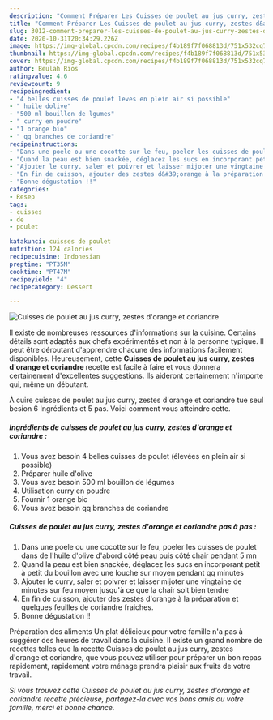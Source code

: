 ```yaml
---
description: "Comment Préparer Les Cuisses de poulet au jus curry, zestes d&amp;#39;orange et coriandre"
title: "Comment Préparer Les Cuisses de poulet au jus curry, zestes d&amp;#39;orange et coriandre"
slug: 3012-comment-preparer-les-cuisses-de-poulet-au-jus-curry-zestes-d-and-39-orange-et-coriandre
date: 2020-10-31T20:34:29.226Z
image: https://img-global.cpcdn.com/recipes/f4b189f7f068813d/751x532cq70/cuisses-de-poulet-au-jus-curry-zestes-dorange-et-coriandre-photo-principale-de-la-recette.jpg
thumbnail: https://img-global.cpcdn.com/recipes/f4b189f7f068813d/751x532cq70/cuisses-de-poulet-au-jus-curry-zestes-dorange-et-coriandre-photo-principale-de-la-recette.jpg
cover: https://img-global.cpcdn.com/recipes/f4b189f7f068813d/751x532cq70/cuisses-de-poulet-au-jus-curry-zestes-dorange-et-coriandre-photo-principale-de-la-recette.jpg
author: Beulah Rios
ratingvalue: 4.6
reviewcount: 9
recipeingredient:
- "4 belles cuisses de poulet leves en plein air si possible"
- " huile dolive"
- "500 ml bouillon de lgumes"
- " curry en poudre"
- "1 orange bio"
- " qq branches de coriandre"
recipeinstructions:
- "Dans une poele ou une cocotte sur le feu, poeler les cuisses de poulet dans de l&#39;huile d&#39;olive d&#39;abord côté peau puis côté chair pendant 5 mn"
- "Quand la peau est bien snackée, déglacez les sucs en incorporant petit à petit du bouillon avec une louche sur moyen pendant qq minutes"
- "Ajouter le curry, saler et poivrer et laisser mijoter une vingtaine de minutes sur feu moyen jusqu&#39;à ce que la chair soit bien tendre"
- "En fin de cuisson, ajouter des zestes d&#39;orange à la préparation et quelques feuilles de coriandre fraiches."
- "Bonne dégustation !!"
categories:
- Resep
tags:
- cuisses
- de
- poulet

katakunci: cuisses de poulet 
nutrition: 124 calories
recipecuisine: Indonesian
preptime: "PT35M"
cooktime: "PT47M"
recipeyield: "4"
recipecategory: Dessert

---
```



![Cuisses de poulet au jus curry, zestes d&#39;orange et coriandre](https://img-global.cpcdn.com/recipes/f4b189f7f068813d/751x532cq70/cuisses-de-poulet-au-jus-curry-zestes-dorange-et-coriandre-photo-principale-de-la-recette.jpg)

Il existe de nombreuses ressources d'informations sur la cuisine. Certains détails sont adaptés aux chefs expérimentés et non à la personne typique. Il peut être déroutant d'apprendre chacune des informations facilement disponibles. Heureusement, cette <strong> Cuisses de poulet au jus curry, zestes d&#39;orange et coriandre </strong> recette est facile à faire et vous donnera certainement d'excellentes suggestions. Ils aideront certainement n'importe qui, même un débutant.

<!--inarticleads1-->

À cuire cuisses de poulet au jus curry, zestes d&#39;orange et coriandre tue seul besion 6 Ingrédients et 5 pas. Voici comment vous atteindre cette.

##### Ingrédients de cuisses de poulet au jus curry, zestes d&#39;orange et coriandre :

1. Vous avez besoin 4 belles cuisses de poulet (élevées en plein air si possible)
1. Préparer  huile d&#39;olive
1. Vous avez besoin 500 ml bouillon de légumes
1. Utilisation  curry en poudre
1. Fournir 1 orange bio
1. Vous avez besoin  qq branches de coriandre




<!--inarticleads2-->

##### Cuisses de poulet au jus curry, zestes d&#39;orange et coriandre pas à pas :

1. Dans une poele ou une cocotte sur le feu, poeler les cuisses de poulet dans de l&#39;huile d&#39;olive d&#39;abord côté peau puis côté chair pendant 5 mn
1. Quand la peau est bien snackée, déglacez les sucs en incorporant petit à petit du bouillon avec une louche sur moyen pendant qq minutes
1. Ajouter le curry, saler et poivrer et laisser mijoter une vingtaine de minutes sur feu moyen jusqu&#39;à ce que la chair soit bien tendre
1. En fin de cuisson, ajouter des zestes d&#39;orange à la préparation et quelques feuilles de coriandre fraiches.
1. Bonne dégustation !!




<!--inarticleads1-->

<p>
Préparation des aliments Un plat délicieux pour votre famille n'a pas à suggérer des heures de travail dans la cuisine. Il existe un grand nombre de recettes telles que la recette Cuisses de poulet au jus curry, zestes d&#39;orange et coriandre, que vous pouvez utiliser pour préparer un bon repas rapidement, rapidement votre ménage prendra plaisir aux fruits de votre travail.
</p>

<p>
<i>Si vous trouvez cette Cuisses de poulet au jus curry, zestes d&#39;orange et coriandre recette précieuse, partagez-la avec vos bons amis ou votre famille, merci et bonne chance.</i>
</p>
